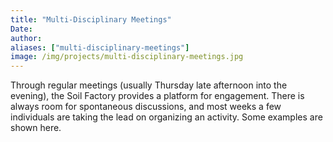 ```yaml
---
title: "Multi-Disciplinary Meetings"
Date: 
author: 
aliases: ["multi-disciplinary-meetings"]
image: /img/projects/multi-disciplinary-meetings.jpg
---
```


Through regular meetings (usually Thursday late afternoon into the evening), the Soil Factory provides a platform for engagement. There is always room for spontaneous discussions, and most weeks a few individuals are taking the lead on organizing an activity. Some examples are shown here.